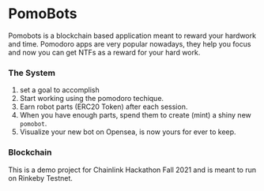 # PomoBots

Pomobots is a blockchain based application meant to reward your hardwork and time. Pomodoro apps are very popular nowadays, they help you focus and now you can get NTFs as a reward for your hard work.

### The System

1. set a goal to accomplish
2. Start working using the pomodoro techique.
3. Earn robot parts (ERC20 Token) after each session.
4. When you have enough parts, spend them to create (mint) a shiny new `pomobot`.
5. Visualize your new bot on Opensea, is now yours for ever to keep.

### Blockchain

This is a demo project for Chainlink Hackathon Fall 2021 and is meant to run on Rinkeby Testnet.
